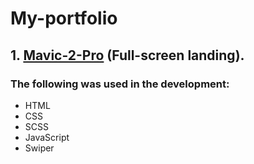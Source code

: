 # My-portfolio
## 1. [Mavic-2-Pro](https://coder-html840.github.io/My-portfolio/Mavic-2-Pro/) (Full-screen landing).
### The following was used in the development:
- HTML
- CSS
- SCSS
- JavaScript
- Swiper
